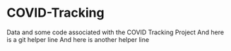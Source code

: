# COVID-Tracking
Data and some code associated with the COVID Tracking Project
And here is a git helper line
And here is another helper line
